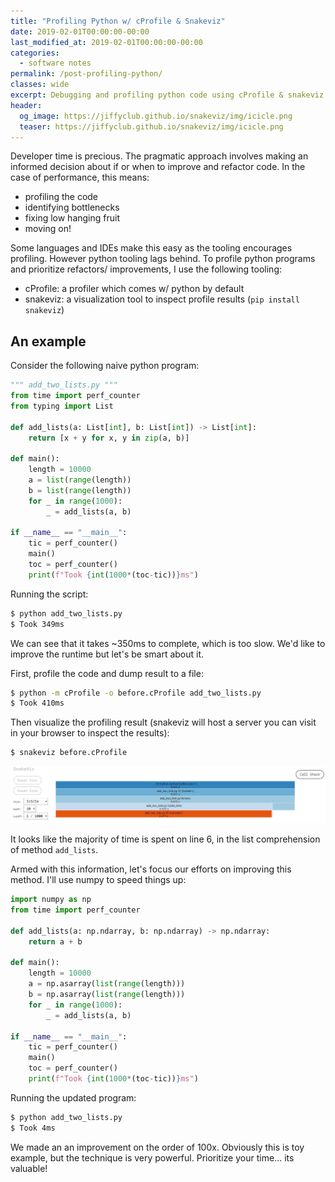 ```yaml
---
title: "Profiling Python w/ cProfile & Snakeviz"
date: 2019-02-01T00:00:00-00:00
last_modified_at: 2019-02-01T00:00:00-00:00
categories:
  - software notes
permalink: /post-profiling-python/
classes: wide
excerpt: Debugging and profiling python code using cProfile & snakeviz.
header:
  og_image: https://jiffyclub.github.io/snakeviz/img/icicle.png
  teaser: https://jiffyclub.github.io/snakeviz/img/icicle.png
---
```


Developer time is precious. The pragmatic approach involves making an informed decision about if or when to improve and refactor code. In the case of performance, this means:

- profiling the code
- identifying bottlenecks
- fixing low hanging fruit
- moving on!

Some languages and IDEs make this easy as the tooling encourages profiling. However python tooling lags behind. To profile python programs and prioritize refactors/ improvements, I use the following tooling:

- cProfile: a profiler which comes w/ python by default
- snakeviz: a visualization tool to inspect profile results (`pip install snakeviz`)

## An example

Consider the following naive python program:

```py
""" add_two_lists.py """
from time import perf_counter
from typing import List

def add_lists(a: List[int], b: List[int]) -> List[int]:
    return [x + y for x, y in zip(a, b)]

def main():
    length = 10000
    a = list(range(length))
    b = list(range(length))
    for _ in range(1000):
        _ = add_lists(a, b)

if __name__ == "__main__":
    tic = perf_counter()
    main()
    toc = perf_counter()
    print(f"Took {int(1000*(toc-tic))}ms")
```

Running the script:

```bash
$ python add_two_lists.py
$ Took 349ms
```

We can see that it takes ~350ms to complete, which is too slow. We'd like to improve the runtime but let's be smart about it.

First, profile the code and dump result to a file:

```bash
$ python -m cProfile -o before.cProfile add_two_lists.py
$ Took 410ms
```

Then visualize the profiling result (snakeviz will host a server you can visit in your browser to inspect the results):

```bash
$ snakeviz before.cProfile
```

![before](/images/profiling-python/before.jpg)

It looks like the majority of time is spent on line 6, in the list comprehension of method `add_lists`.

Armed with this information, let's focus our efforts on improving this method. I'll use numpy to speed things up:

```py
import numpy as np
from time import perf_counter

def add_lists(a: np.ndarray, b: np.ndarray) -> np.ndarray:
    return a + b

def main():
    length = 10000
    a = np.asarray(list(range(length)))
    b = np.asarray(list(range(length)))
    for _ in range(1000):
        _ = add_lists(a, b)

if __name__ == "__main__":
    tic = perf_counter()
    main()
    toc = perf_counter()
    print(f"Took {int(1000*(toc-tic))}ms")
```

Running the updated program: 

```bash
$ python add_two_lists.py
$ Took 4ms
```

We made an an improvement on the order of 100x. Obviously this is toy example, but the technique is very powerful. Prioritize your time... its valuable!
